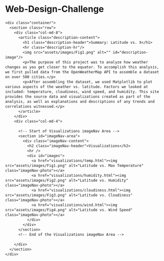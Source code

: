 # Web-Design-Challenge


<!-- Start of container -->
    <div class="container">
      <section class="row">
        <div class="col-md-8">
          <article class="description-content">
            <h1 class="description-header">Summary: Latitude vs. X</h1>
            <hr class="description-hr"/>
            <img src="assets/images/Fig1.png" alt="" id="description-image"/>
            <p>The purpose of this project was to analyze how weather changes as you get closer to the equator. To accomplish this analysis, we first pulled data from the OpenWeatherMap API to assemble a dataset on over 500 cities.</p>
            <p>After assembling the dataset, we used Matplotlib to plot various aspects of the weather vs. latitude. Factors we looked at included: temperature, cloudiness, wind speed, and humidity. This site provides the source data and visualizations created as part of the analysis, as well as explanations and descriptions of any trends and correlations witnessed.</p>
          </article>
        </div>
        <div class="col-md-4">

          <!-- Start of Visualizations imageNav Area -->
          <section id="imageNav-area">
            <div class="imageNav-content">
              <h2 class="imageNav-header">Visualizations</h2>
              <hr />
              <div id="images">
                <a href="visualizations/temp.html"><img src="assets/images/Fig1.png" alt="Latitude vs. Max Temperature" class="imageNav-photo"></a>
                <a href="visualizations/humidity.html"><img src="assets/images/Fig2.png" alt="Latitude vs. Humidity" class="imageNav-photo"></a>
                <a href="visualizations/cloudiness.html"><img src="assets/images/Fig3.png" alt="Latitude vs. Cloudiness" class="imageNav-photo"></a>
                <a href="visualizations/wind.html"><img src="assets/images/Fig4.png" alt="Latitude vs. Wind Speed" class="imageNav-photo"></a>
              </div>
            </div>
          </section>
          <!-- End of the Visualizations imageNav Area -->

        </div>
      </section>
    </div>